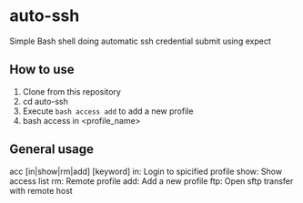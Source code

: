 # auto-ssh
Simple Bash shell doing automatic ssh credential submit using expect
## How to use
1. Clone from this repository
2. cd auto-ssh
3. Execute `bash access add` to add a new profile
4. bash access in <profile_name>

## General usage
acc \[in|show|rm|add\] \[keyword\]
    in: Login to spicified profile
    show: Show access list
    rm: Remote profile
    add: Add a new profile
    ftp: Open sftp transfer with remote host
